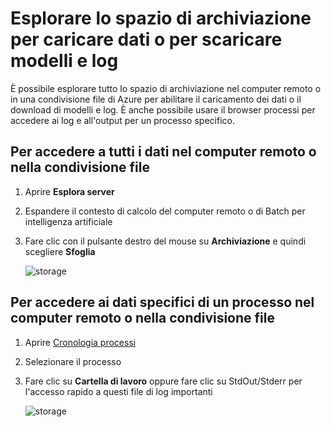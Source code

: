 ---
---
# <a name="browse-storage-to-upload-data-or-download-models-and-logs"></a>Esplorare lo spazio di archiviazione per caricare dati o per scaricare modelli e log

È possibile esplorare tutto lo spazio di archiviazione nel computer remoto o in una condivisione file di Azure per abilitare il caricamento dei dati o il download di modelli e log. È anche possibile usare il browser processi per accedere ai log e all'output per un processo specifico.

## <a name="to-access-all-data-on-the-remote-machine-or-file-share"></a>Per accedere a tutti i dati nel computer remoto o nella condivisione file
1. Aprire **Esplora server**
2. Espandere il contesto di calcolo del computer remoto o di Batch per intelligenza artificiale
3. Fare clic con il pulsante destro del mouse su **Archiviazione** e quindi scegliere **Sfoglia**

    ![storage](media\manage-storage\browse-storage.png)

## <a name="to-access-job-specific-data-on-the-remote-machine-or-file-share"></a>Per accedere ai dati specifici di un processo nel computer remoto o nella condivisione file
1. Aprire [Cronologia processi](job-details.md)
2. Selezionare il processo
3. Fare clic su **Cartella di lavoro** oppure fare clic su StdOut/Stderr per l'accesso rapido a questi file di log importanti 

    ![storage](media\manage-storage\job-workingfolder.png)
